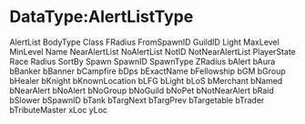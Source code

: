 # DataType:AlertListType

AlertList BodyType Class FRadius FromSpawnID GuildID Light MaxLevel MinLevel Name NearAlertList NoAlertList NotID NotNearAlertList PlayerState Race Radius SortBy Spawn SpawnID SpawnType ZRadius bAlert bAura bBanker bBanner bCampfire bDps bExactName bFellowship bGM bGroup bHealer bKnight bKnownLocation bLFG bLight bLoS bMerchant bNamed bNearAlert bNoAlert bNoGroup bNoGuild bNoPet bNotNearAlert bRaid bSlower bSpawnID bTank bTargNext bTargPrev bTargetable bTrader bTributeMaster xLoc yLoc


